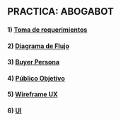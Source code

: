 
## PRACTICA: ABOGABOT


#### 1) <a href= "https://github.com/oscararcee/Launch-X/blob/main/Practica-01/Requerimientos.MD">Toma de requerimientos<a/>

#### 2) <a href= "https://github.com/oscararcee/Launch-X/blob/main/Diagrama%20de%20flujo%20-%20Abogabot.jpg">Diagrama de Flujo<a/>

#### 3) <a href= "https://github.com/oscararcee/Launch-X/blob/main/Practica-01/Buyer%20Persona.pdf">Buyer Persona<a/>

#### 4) <a href= "https://github.com/oscararcee/Launch-X/blob/main/Practica-01/Publico%20Objetivo.jpg">Público Objetivo<a/>

#### 5) <a href= "">Wireframe UX<a/>

#### 6) <a href= "">UI<a/>
